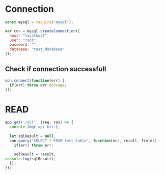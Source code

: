 # Connection
```js
const mysql = require('mysql');

var con = mysql.createConnection({
  host: "localhost",
  user: "root",
  password: "",
  database: "test_database"
});
```
## Check if connection successfull
```js
con.connect(function(err) {
  if(err) throw err.message; 
});
```

# READ
```js
app.get('/all', (req, res) => {
  console.log('api hit');
  
  let sqlResult = null;
  con.query("SELECT * FROM test_table", function(err, result, fields) {
    if(err) throw err;

    sqlResult = result;
console.log(sqlResult);
  });
});
```